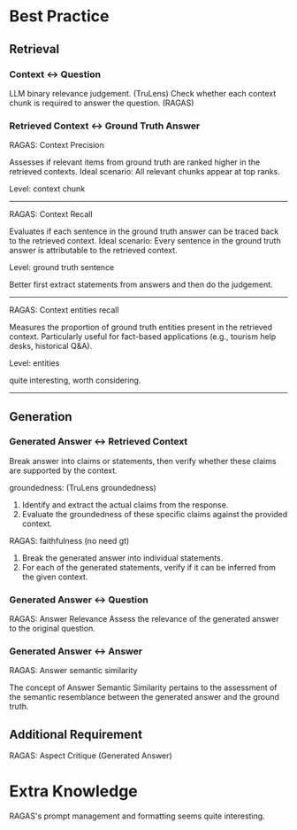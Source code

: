 # Best Practice

## Retrieval
### Context <-> Question
LLM binary relevance judgement. (TruLens)
Check whether each context chunk is required to answer the question. (RAGAS)

### Retrieved Context <-> Ground Truth Answer
RAGAS: Context Precision

Assesses if relevant items from ground truth are ranked higher in the retrieved contexts. Ideal scenario: All relevant chunks appear at top ranks.

Level: context chunk

---


RAGAS: Context Recall

Evaluates if each sentence in the ground truth answer can be traced back to the retrieved context. Ideal scenario: Every sentence in the ground truth answer is attributable to the retrieved context.

Level: ground truth sentence

Better first extract statements from answers and then do the judgement.

---

RAGAS: Context entities recall

Measures the proportion of ground truth entities present in the retrieved context. Particularly useful for fact-based applications (e.g., tourism help desks, historical Q&A).

Level: entities

quite interesting, worth considering.

---

## Generation
### Generated Answer <-> Retrieved Context
Break answer into claims or statements, then verify whether these claims are supported by the context.

groundedness: (TruLens groundedness)
1. Identify and extract the actual claims from the response.
2. Evaluate the groundedness of these specific claims against the provided context.

RAGAS: faithfulness (no need gt)
1. Break the generated answer into individual statements.
2. For each of the generated statements, verify if it can be inferred from the given context.

### Generated Answer <-> Question
RAGAS: Answer Relevance
Assess the relevance of the generated answer to the original question.

### Generated Answer <-> Answer
RAGAS: Answer semantic similarity

The concept of Answer Semantic Similarity pertains to the assessment of the semantic resemblance between the generated answer and the ground truth. 

## Additional Requirement
RAGAS: Aspect Critique (Generated Answer)


# Extra Knowledge

RAGAS's prompt management and formatting seems quite interesting.
